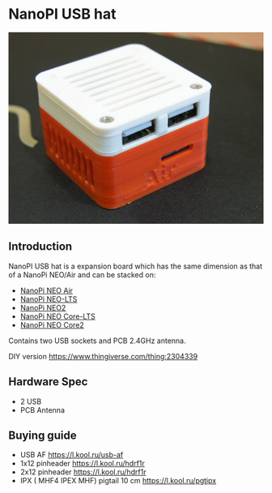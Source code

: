# NanoPI USB hat
![USB hat picture](images/DSC02650.JPG)

## Introduction
NanoPI USB hat is a expansion board which has the same dimension as that of a NanoPi NEO/Air and can be stacked on:
- [NanoPi NEO Air](https://www.friendlyarm.com/index.php?route=product/product&path=69&product_id=151)
- [NanoPi NEO-LTS](https://www.friendlyarm.com/index.php?route=product/product&path=69&product_id=132)
- [NanoPi NEO2](https://www.friendlyarm.com/index.php?route=product/product&path=69&product_id=180)
- [NanoPi NEO Core-LTS](https://www.friendlyarm.com/index.php?route=product/product&path=69&product_id=212)
- [NanoPi NEO Core2](https://www.friendlyarm.com/index.php?route=product/product&path=69&product_id=211)

Contains two USB sockets and PCB 2.4GHz antenna.

DIY version https://www.thingiverse.com/thing:2304339

## Hardware Spec
- 2 USB 
- PCB Antenna
## Buying guide
- USB AF https://l.kool.ru/usb-af 
- 1x12 pinheader https://l.kool.ru/hdrf1r
- 2x12 pinheader https://l.kool.ru/hdrf1r
- IPX ( MHF4 IPEX MHF) pigtail 10 cm https://l.kool.ru/pgtipx
